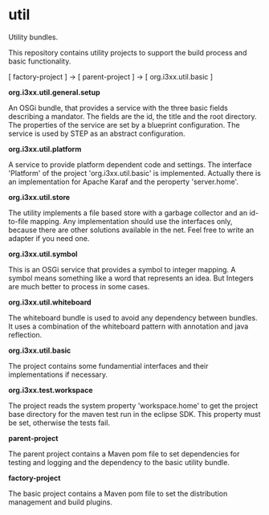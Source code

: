 # util
Utility bundles. 

This repository contains utility projects to support the build process and basic functionality.


[ factory-project ] -> [ parent-project ] -> [ org.i3xx.util.basic ]

<b>org.i3xx.util.general.setup</b>

An OSGi bundle, that provides a service with the three basic fields describing a mandator. The fields are the id, the title and the root directory. The properties of the service are set by a blueprint configuration. The service is used by STEP as an abstract configuration.

<b>org.i3xx.util.platform</b>

A service to provide platform dependent code and settings. The interface 'Platform' of the project 'org.i3xx.util.basic' is implemented. Actually there is an implementation for Apache Karaf and the peroperty 'server.home'.

<b>org.i3xx.util.store</b>

The utility implements a file based store with a garbage collector and an id-to-file mapping. Any implementation should use the interfaces only, because there are other solutions available in the net. Feel free to write an adapter if you need one.

<b>org.i3xx.util.symbol</b>

This is an OSGi service that provides a symbol to integer mapping. A symbol means something like a word that represents an idea. But Integers are much better to process in some cases.

<b>org.i3xx.util.whiteboard</b>

The whiteboard bundle is used to avoid any dependency between bundles. It uses a combination of the whiteboard pattern with annotation and java reflection.

<b>org.i3xx.util.basic</b>

The project contains some fundamential interfaces and their implementations if necessary.

<b>org.i3xx.test.workspace</b>

The project reads the system property 'workspace.home' to get the project base directory for the maven test run in the eclipse SDK. This property must be set, otherwise the tests fail.

<b>parent-project</b>

The parent project contains a Maven pom file to set dependencies for testing and logging and the dependency to the basic utility bundle.

<b>factory-project</b>

The basic project contains a Maven pom file to set the distribution management and build plugins.

